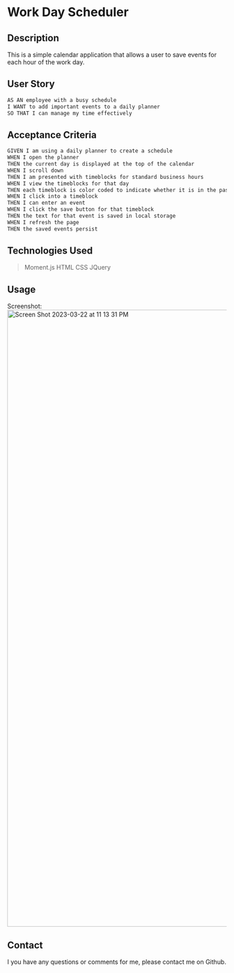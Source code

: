 # Work Day Scheduler

## Description

This is a simple calendar application that allows a user to save events for each hour of the work day.

## User Story

```md
AS AN employee with a busy schedule
I WANT to add important events to a daily planner
SO THAT I can manage my time effectively
```

## Acceptance Criteria

```md
GIVEN I am using a daily planner to create a schedule
WHEN I open the planner
THEN the current day is displayed at the top of the calendar
WHEN I scroll down
THEN I am presented with timeblocks for standard business hours
WHEN I view the timeblocks for that day
THEN each timeblock is color coded to indicate whether it is in the past, present, or future
WHEN I click into a timeblock
THEN I can enter an event
WHEN I click the save button for that timeblock
THEN the text for that event is saved in local storage
WHEN I refresh the page
THEN the saved events persist
```

## Technologies Used

> Moment.js
> HTML
> CSS
> JQuery

## Usage

Screenshot: 
<img width="1413" alt="Screen Shot 2023-03-22 at 11 13 31 PM" src="https://user-images.githubusercontent.com/113952075/227094186-1ad5da88-f4a5-4052-b10c-db5881da51aa.png">


## Contact 

I you have any questions or comments for me, please contact me on Github.
